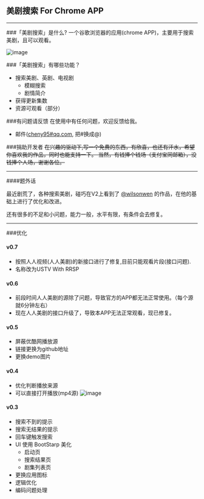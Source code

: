 ## 美剧搜索 For Chrome APP

___

###「美剧搜索」是什么?
一个谷歌浏览器的应用(chrome APP)，主要用于搜索美剧，且可以观看。

![image](https://github.com/cheny95/rrmj-for-chrome/raw/master/demo.gif)

###「美剧搜索」有哪些功能？

* 搜索美剧、英剧、电视剧
    *  模糊搜索
    *  剧情简介
* 获得更新集数
* 资源可观看（部分）


###有问题请反馈
在使用中有任何问题，欢迎反馈给我。

* 邮件([cheny95#qq.com](mailto:cheny95@qq.com), 把#换成@)


###捐助开发者
~~在兴趣的驱动下,写一个免费的东西，有欣喜，也还有汗水，希望你喜欢我的作品，同时也能支持一下。 当然，有钱捧个钱场（支付宝同邮箱），没钱捧个人场，谢谢各位。~~


___

####题外话

最近剧荒了，各种搜索美剧，碰巧在V2上看到了 [@wilsonwen](https://github.com/wilsonwen/rrmj_chrome) 的作品，在他的基础上进行了优化和改进。

还有很多的不足和小问题，能力一般，水平有限，有条件会去修复。

___

###优化

#### v0.7
* 按照人人视频(人人美剧)的新接口进行了修复,目前只能观看片段(接口问题).
* 名称改为USTV With RRSP

#### v0.6
* 前段时间人人美剧的源除了问题，导致官方的APP都无法正常使用。（每个源就6分钟左右）
* 现在人人美剧的接口升级了，导致本APP无法正常观看，现已修复。

#### v0.5
* 屏蔽优酷网播放源
* 链接更换为github地址
* 更换demo图片

#### v0.4
* 优化判断播放来源
* 可以直接打开播放(mp4源)
![image](http://ww2.sinaimg.cn/large/005yrGU3gw1f8rusvwkwij30zo12gq94.jpg)

#### v0.3
* 搜索不到的提示
* 搜索无结果的提示
* 回车键触发搜索
* UI 使用 BootStarp 美化
    * 启动页
    * 搜索结果页
    * 剧集列表页
* 更换应用图标
* 逻辑优化
* 编码问题处理


